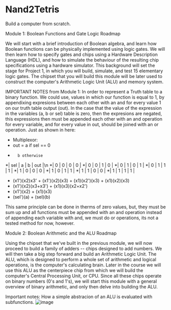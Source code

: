 # Nand2Tetris
 Build a computer from scratch.
 
 Module 1: Boolean Functions and Gate Logic Roadmap
 
 We will start with a brief introduction of Boolean algebra, and learn how Boolean functions can be physically implemented using logic gates. We will then learn how to specify gates and chips using a Hardware Description Language (HDL), and how to simulate the behaviour of the resulting chip specifications using a hardware simulator. This background will set the stage for Project 1, in which you will build, simulate, and test 15 elementary logic gates. The chipset that you will build this module will be later used to construct the computer's Arithmetic Logic Unit (ALU) and memory system.
 
 IMPORTANT NOTES from Module 1: In order to represent a Truth table to a binary function. We could use, values in which our function is equal to 1, by appendixing expresions between each other with an and for every value 1 on our truth table output (out). In the case that the value of the expression in the variables (a, b or sel) table is zero, then the expresions are negated, this expressions then must be appended each other with an and operation for every variable, and for every value in out, should be joined  with an or operation. Just as shown in here:
 
  * Multiplexor:
  * out = a if sel == 0
  *       b otherwise
  *| sel |  a  |  b  | out |\n
  *|  0  |  0  |  0  |	 0  |
  *|  0  |  0  |  1  |	 0  |
  *|  0  |  1  |  0  |	 1  |
  *|  0  |  1  |  1  |	 1  |
  *|  1  |  0  |  0  |	 0  |
  *|  1  |  0  |  1  |	 1  |
  *|  1  |  1  |  0  |	 0  |
  *|  1  |  1  |  1  |	 1  |
  * (x1')(x2)x3' + (x1')(x2)(x3) + (x1)(x2')(x3) + (x1)(x2)(x3)
  * (x1')(x2)(x3+x3') + (x1)(x3)(x2+x2')
  * (x1')(x2) + (x1)(x3)
  * (sel')(a) + (sel)(b)

This same principle can be done in therms of zero values, but, they must be sum up and all functions must be appended with an and operation instead of appending each variable with and, we must do or operations, its not a tested method for now, however.

Module 2: Boolean Arithmetic and the ALU Roadmap

 Using the chipset that we've built in the previous module, we will now proceed to build a family of adders -- chips designed to add numbers. We will then take a big step forward and build an Arithmetic Logic Unit. The ALU, which is designed to perform a whole set of arithmetic and logical operations, is the computer's calculating brain. Later in the course we will use this ALU as the centerpiece chip from which we will build the computer's Central Processing Unit, or CPU. Since all these chips operate on binary numbers (0's and 1's), we will start this module with a general overview of binary arithmetic, and only then delve into building the ALU.
 
 Important notes: How a simple abstracion of an ALU is evaluated with subfunctions.
 ![image](https://user-images.githubusercontent.com/36864288/197629944-31dd09c3-59df-4fa0-af44-35489f165ea1.png)

